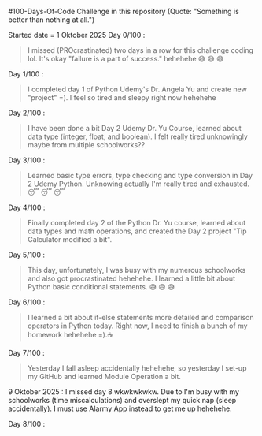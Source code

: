 #100-Days-Of-Code Challenge in this repository (Quote: "Something is better than nothing at all.")

Started date = 1 Oktober 2025
Day 0/100 : 
> I missed (PROcrastinated) two days in a row for this challenge coding lol. It's okay "failure is a part of success." hehehehe 😅 😅 😅

Day 1/100 : 
> I completed day 1 of Python Udemy's Dr. Angela Yu and create new "project" =). I feel so tired and sleepy right now hehehehe 

Day 2/100 :
> I have been done a bit Day 2 Udemy Dr. Yu Course, learned about data type (integer, float, and boolean). I felt really tired unknowingly maybe from multiple schoolworks??

Day 3/100 : 
> Learned basic type errors, type checking and type conversion in Day 2 Udemy Python. Unknowing actually I'm really tired and exhausted. 😴 😴 😴

Day 4/100 :
> Finally completed day 2 of the Python Dr. Yu course, learned about data types and math operations, and created the Day 2 project "Tip Calculator modified a bit".

Day 5/100 :
> This day, unfortunately, I was busy with my numerous schoolworks and also got procrastinated hehehehe. I learned a little bit about Python basic conditional statements. 😅 😅 😅

Day 6/100 :
> I learned a bit about if-else statements more detailed and comparison operators in Python today. Right now, I need to finish a bunch of my homework hehehehe =).☕

Day 7/100 :
> Yesterday I fall asleep accidentally hehehehe, so yesterday I set-up my GitHub and learned Module Operation a bit.

9 Oktober 2025 : I missed day 8 wkwkwkwkw. Due to I'm busy with my schoolworks (time miscalculations) and overslept my quick nap (sleep accidentally). I must use Alarmy App instead to get me up hehehehe.

Day 8/100 :

